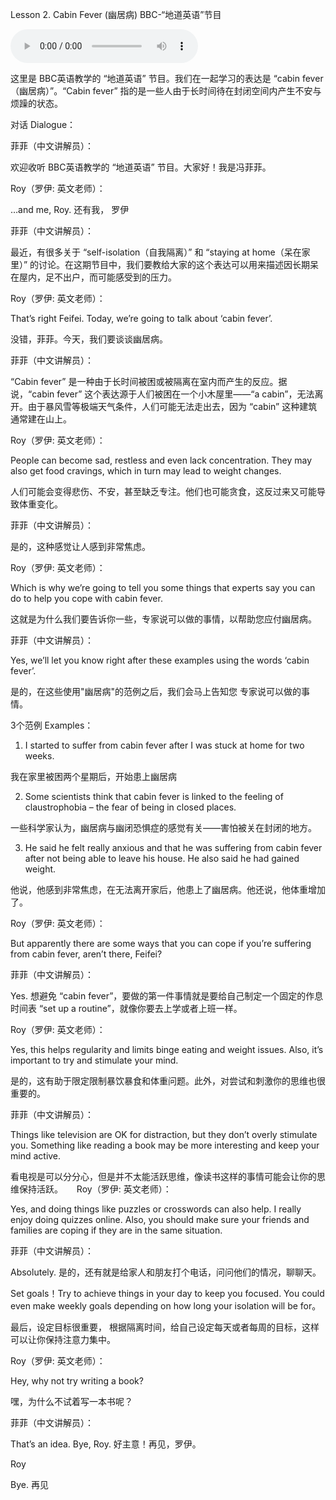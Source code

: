 Lesson 2. Cabin Fever  (幽居病)  BBC-“地道英语”节目

<audio controls>
  <source src="/bbc_lesson_cabin_fever_lesson 2.mp3" type="audio/mpeg">
Your browser does not support the audio element.
</audio>

这里是 BBC英语教学的 “地道英语” 节目。我们在一起学习的表达是 “cabin fever（幽居病）”。“Cabin fever” 指的是一些人由于长时间待在封闭空间内产生不安与烦躁的状态。
 
对话 Dialogue：

菲菲（中文讲解员）：

欢迎收听 BBC英语教学的 “地道英语” 节目。大家好！我是冯菲菲。

Roy（罗伊: 英文老师）：

…and me, Roy. 还有我， 罗伊
 
菲菲（中文讲解员）：

最近，有很多关于 “self-isolation（自我隔离）” 和 “staying at home（呆在家里）” 的讨论。在这期节目中，我们要教给大家的这个表达可以用来描述因长期呆在屋内，足不出户，而可能感受到的压力。

Roy（罗伊: 英文老师）：

That’s right Feifei. Today, we’re going to talk about ‘cabin fever’. 

没错，菲菲。今天，我们要谈谈幽居病。
 
菲菲（中文讲解员）：

 “Cabin fever” 是一种由于长时间被困或被隔离在室内而产生的反应。据说，“cabin fever” 这个表达源于人们被困在一个小木屋里——“a cabin”，无法离开。由于暴风雪等极端天气条件，人们可能无法走出去，因为 “cabin” 这种建筑通常建在山上。
 
Roy（罗伊: 英文老师）：

People can become sad, restless and even lack concentration. They may also get food cravings, which in turn may lead to weight changes.

人们可能会变得悲伤、不安，甚至缺乏专注。他们也可能贪食，这反过来又可能导致体重变化。
 
菲菲（中文讲解员）：

是的，这种感觉让人感到非常焦虑。

Roy（罗伊: 英文老师）：

Which is why we’re going to tell you some things that experts say you can do to help you cope with cabin fever.

这就是为什么我们要告诉你一些，专家说可以做的事情，以帮助您应付幽居病。
 
菲菲（中文讲解员）：

Yes, we’ll let you know right after these examples using the words ‘cabin fever’.

是的，在这些使用"幽居病"的范例之后，我们会马上告知您 专家说可以做的事情。

3个范例 Examples： 
1. I started to suffer from cabin fever after I was stuck at home for two weeks.

我在家里被困两个星期后，开始患上幽居病

2. Some scientists think that cabin fever is linked to the feeling of claustrophobia – the fear of being in closed places.

一些科学家认为，幽居病与幽闭恐惧症的感觉有关——害怕被关在封闭的地方。 

3. He said he felt really anxious and that he was suffering from cabin fever after not being able to leave his house. He also said he had gained weight.

他说，他感到非常焦虑，在无法离开家后，他患上了幽居病。他还说，他体重增加了。
 
Roy（罗伊: 英文老师）：

But apparently there are some ways that you can cope if you’re suffering from cabin fever, aren’t there, Feifei?

菲菲（中文讲解员）：

Yes. 想避免 “cabin fever”，要做的第一件事情就是要给自己制定一个固定的作息时间表 “set up a routine”，就像你要去上学或者上班一样。
 
Roy（罗伊: 英文老师）：

Yes, this helps regularity and limits binge eating and weight issues. Also, it’s important to try and stimulate your mind.

是的，这有助于限定限制暴饮暴食和体重问题。此外，对尝试和刺激你的思维也很重要的。

菲菲（中文讲解员）：

Things like television are OK for distraction, but they don’t overly stimulate you. Something like reading a book may be more interesting and keep your mind active. 

看电视是可以分分心，但是并不太能活跃思维，像读书这样的事情可能会让你的思维保持活跃。
 
Roy（罗伊: 英文老师）：

Yes, and doing things like puzzles or crosswords can also help. I really enjoy doing quizzes online. Also, you should make sure your friends and families are coping if they are in the same situation.
 
菲菲（中文讲解员）：

Absolutely. 是的，还有就是给家人和朋友打个电话，问问他们的情况，聊聊天。

Set goals！Try to achieve things in your day to keep you focused. You could even make weekly goals depending on how long your isolation will be for。

最后，设定目标很重要， 根据隔离时间，给自己设定每天或者每周的目标，这样可以让你保持注意力集中。
 
Roy（罗伊: 英文老师）：

Hey, why not try writing a book? 

嘿，为什么不试着写一本书呢？

菲菲（中文讲解员）：

That’s an idea. Bye, Roy. 好主意！再见，罗伊。

Roy

Bye. 再见
 
